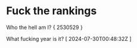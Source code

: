 # Fuck the rankings

Who the hell am I?
{ 2530529 }

What fucking year is it?
[ 2024-07-30T00:48:32Z ]
